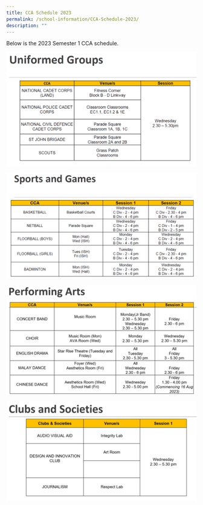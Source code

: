 ```yaml
---
title: CCA Schedule 2023
permalink: /school-information/CCA-Schedule-2023/
description: ""
---
```


Below is the 2023 Semester 1 CCA schedule.

![](/images/01%20UG.png)

![](/images/02%20Sports.png)

![](/images/03%20Performing%20Arts.png)

![](/images/04%20Clubs.png)